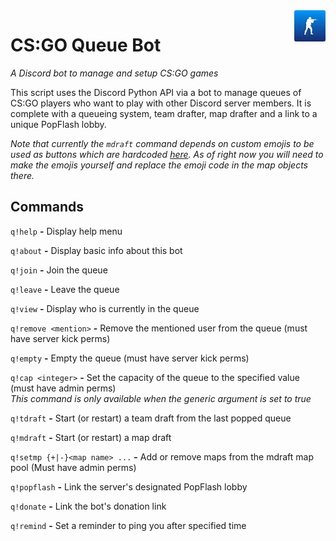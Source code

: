 
<img src="assets/logo/rounded-logo.png" alt="10-Man Queues" align="right" width="50" height="50"/>

# CS:GO Queue Bot &ensp; 
*A Discord bot to manage and setup CS:GO games*

This script uses the Discord Python API via a bot to manage queues of CS:GO players who want to play with other Discord server members. It is complete with a queueing system, team drafter, map drafter and a link to a unique PopFlash lobby.




*Note that currently the `mdraft` command depends on custom emojis to be used as buttons which are hardcoded [here](https://github.com/loserCS/10mansbot/blob/main/qbot/cogs/mapdraft.py#L20). As of right now you will need to make the emojis yourself and replace the emoji code in the map objects there.*

## Commands
`q!help` **-** Display help menu<br>

`q!about` **-** Display basic info about this bot<br>

`q!join` **-** Join the queue<br>

`q!leave` **-** Leave the queue<br>

`q!view` **-** Display who is currently in the queue<br>

`q!remove <mention>` **-** Remove the mentioned user from the queue (must have server kick perms)<br>

`q!empty` **-** Empty the queue (must have server kick perms)<br>

`q!cap <integer>` **-** Set the capacity of the queue to the specified value (must have admin perms)<br>
*This command is only available when the generic argument is set to true* 

`q!tdraft` **-** Start (or restart) a team draft from the last popped queue<br>

`q!mdraft` **-** Start (or restart) a map draft<br>

`q!setmp {+|-}<map name> ...` **-** Add or remove maps from the mdraft map pool (Must have admin perms)<br>

`q!popflash` **-** Link the server's designated PopFlash lobby<br>

`q!donate` **-** Link the bot's donation link<br>

`q!remind` **-** Set a reminder to ping you after specified time<br>
